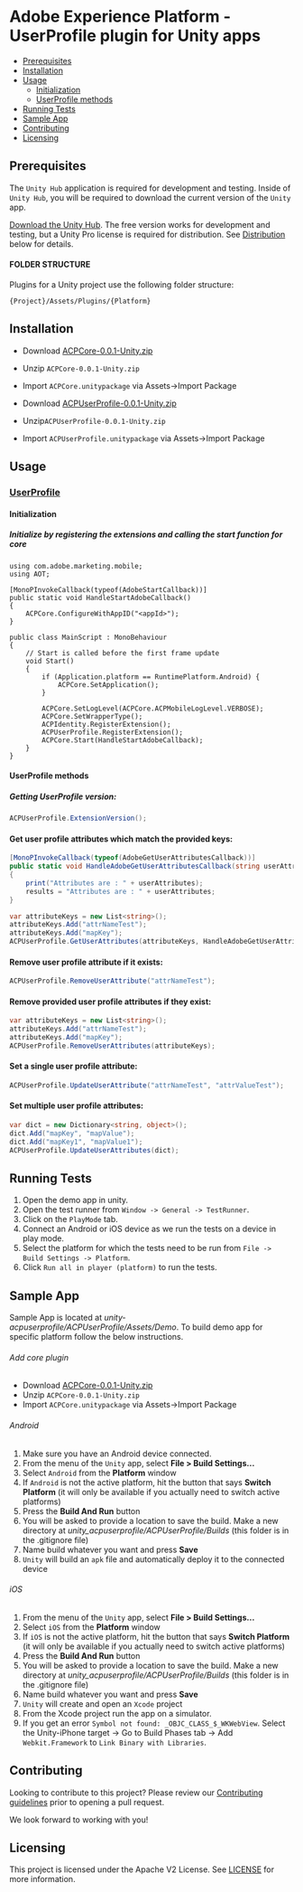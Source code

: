 # Adobe Experience Platform - UserProfile plugin for Unity apps

- [Prerequisites](#prerequisites)
- [Installation](#installation)
- [Usage](#usage)
    - [Initialization](#initialization)
    - [UserProfile methods](#UserProfile-methods)
- [Running Tests](#running-tests)
- [Sample App](#sample-app)
- [Contributing](#contributing)
- [Licensing](#licensing)

## Prerequisites

The `Unity Hub` application is required for development and testing. Inside of `Unity Hub`, you will be required to download the current version of the `Unity` app.

[Download the Unity Hub](http://unity3d.com/unity/download). The free version works for development and testing, but a Unity Pro license is required for distribution. See [Distribution](#distribution) below for details.

#### FOLDER STRUCTURE
Plugins for a Unity project use the following folder structure:

`{Project}/Assets/Plugins/{Platform}`

## Installation
- Download [ACPCore-0.0.1-Unity.zip](https://github.com/adobe/unity-acpcore/tree/master/bin/ACPCore-0.0.1-Unity.zip) 
- Unzip `ACPCore-0.0.1-Unity.zip`
- Import `ACPCore.unitypackage` via Assets->Import Package

- Download [ACPUserProfile-0.0.1-Unity.zip](https://github.com/adobe/unity_acpuserprofile/tree/master/bin/ACPUserProfile-0.0.1-Unity.zip) 
- Unzip`ACPUserProfile-0.0.1-Unity.zip`
- Import `ACPUserProfile.unitypackage` via Assets->Import Package
## Usage

### [UserProfile](https://aep-sdks.gitbook.io/docs/using-mobile-extensions/profile)

#### Initialization
##### Initialize by registering the extensions and calling the start function for core
```
using com.adobe.marketing.mobile;
using AOT;

[MonoPInvokeCallback(typeof(AdobeStartCallback))]
public static void HandleStartAdobeCallback()
{
    ACPCore.ConfigureWithAppID("<appId>");    
}

public class MainScript : MonoBehaviour
{
    // Start is called before the first frame update
    void Start()
    {   
        if (Application.platform == RuntimePlatform.Android) {
            ACPCore.SetApplication();
        }
        
        ACPCore.SetLogLevel(ACPCore.ACPMobileLogLevel.VERBOSE);
        ACPCore.SetWrapperType();
        ACPIdentity.RegisterExtension();
        ACPUserProfile.RegisterExtension();
        ACPCore.Start(HandleStartAdobeCallback);
    }
}
```

#### UserProfile methods

##### Getting UserProfile version:
```cs
ACPUserProfile.ExtensionVersion();
```

#### Get user profile attributes which match the provided keys:
```cs
[MonoPInvokeCallback(typeof(AdobeGetUserAttributesCallback))]
public static void HandleAdobeGetUserAttributesCallback(string userAttributes)
{
    print("Attributes are : " + userAttributes);
    results = "Attributes are : " + userAttributes;
}

var attributeKeys = new List<string>(); 
attributeKeys.Add("attrNameTest");
attributeKeys.Add("mapKey");
ACPUserProfile.GetUserAttributes(attributeKeys, HandleAdobeGetUserAttributesCallback);
```

#### Remove user profile attribute if it exists:
```cs
ACPUserProfile.RemoveUserAttribute("attrNameTest");
```

#### Remove provided user profile attributes if they exist:
```cs
var attributeKeys = new List<string>(); 
attributeKeys.Add("attrNameTest");
attributeKeys.Add("mapKey");
ACPUserProfile.RemoveUserAttributes(attributeKeys);
```

#### Set a single user profile attribute:
```cs
ACPUserProfile.UpdateUserAttribute("attrNameTest", "attrValueTest");
```

#### Set multiple user profile attributes:
```cs
var dict = new Dictionary<string, object>();
dict.Add("mapKey", "mapValue");
dict.Add("mapKey1", "mapValue1");
ACPUserProfile.UpdateUserAttributes(dict);
```

## Running Tests
1. Open the demo app in unity.
2. Open the test runner from `Window -> General -> TestRunner`.
3. Click on the `PlayMode` tab.
4. Connect an Android or iOS device as we run the tests on a device in play mode.
5. Select the platform for which the tests need to be run from `File -> Build Settings -> Platform`. 
5. Click `Run all in player (platform)` to run the tests.

## Sample App
Sample App is located at *unity-acpuserprofile/ACPUserProfile/Assets/Demo*.
To build demo app for specific platform follow the below instructions.

###### Add core plugin
- Download [ACPCore-0.0.1-Unity.zip](https://github.com/adobe/unity-acpcore/tree/master/bin/ACPCore-0.0.1-Unity.zip) 
- Unzip `ACPCore-0.0.1-Unity.zip`
- Import `ACPCore.unitypackage` via Assets->Import Package

###### Android
1. Make sure you have an Android device connected.
1. From the menu of the `Unity` app, select __File > Build Settings...__
1. Select `Android` from the __Platform__ window
1. If `Android` is not the active platform, hit the button that says __Switch Platform__ (it will only be available if you actually need to switch active platforms)
1. Press the __Build And Run__ button
2. You will be asked to provide a location to save the build. Make a new directory at *unity_acpuserprofile/ACPUserProfile/Builds* (this folder is in the .gitignore file)
3. Name build whatever you want and press __Save__
4. `Unity` will build an `apk` file and automatically deploy it to the connected device

###### iOS
1. From the menu of the `Unity` app, select __File > Build Settings...__
1. Select `iOS` from the __Platform__ window
1. If `iOS` is not the active platform, hit the button that says __Switch Platform__ (it will only be available if you actually need to switch active platforms)
1. Press the __Build And Run__ button
1. You will be asked to provide a location to save the build. Make a new directory at *unity_acpuserprofile/ACPUserProfile/Builds* (this folder is in the .gitignore file)
1. Name build whatever you want and press __Save__
1. `Unity` will create and open an `Xcode` project
1. From the Xcode project run the app on a simulator.
1. If you get an error `Symbol not found: _OBJC_CLASS_$_WKWebView`. Select the Unity-iPhone target -> Go to Build Phases tab -> Add `Webkit.Framework` to `Link Binary with Libraries`.

## Contributing
Looking to contribute to this project? Please review our [Contributing guidelines](.github/CONTRIBUTING.md) prior to opening a pull request.

We look forward to working with you!

## Licensing
This project is licensed under the Apache V2 License. See [LICENSE](LICENSE) for more information.
